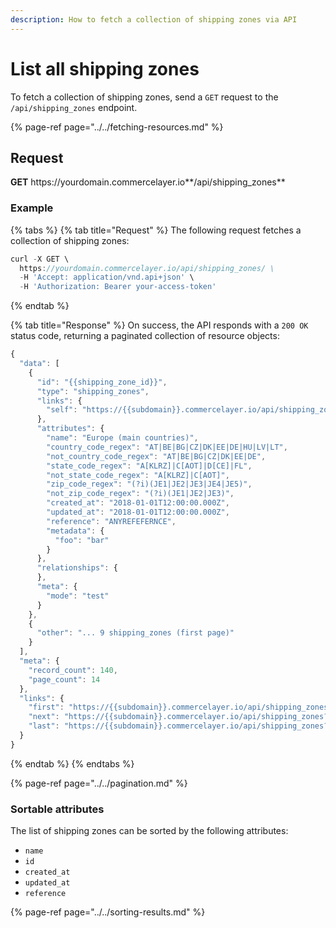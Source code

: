 ```yaml
---
description: How to fetch a collection of shipping zones via API
---
```


# List all shipping zones

To fetch a collection of shipping zones, send a `GET` request to the `/api/shipping_zones` endpoint.

{% page-ref page="../../fetching-resources.md" %}

## Request

**GET** https://<i></i>yourdomain.commercelayer.io**/api/shipping_zones**

### **Example**

{% tabs %}
{% tab title="Request" %}
The following request fetches a collection of shipping zones:

```javascript
curl -X GET \
  https://yourdomain.commercelayer.io/api/shipping_zones/ \
  -H 'Accept: application/vnd.api+json' \
  -H 'Authorization: Bearer your-access-token'
```
{% endtab %}

{% tab title="Response" %}
On success, the API responds with a `200 OK` status code, returning a paginated collection of resource objects:

```javascript
{
  "data": [
    {
      "id": "{{shipping_zone_id}}",
      "type": "shipping_zones",
      "links": {
        "self": "https://{{subdomain}}.commercelayer.io/api/shipping_zones/{{shipping_zone_id}}"
      },
      "attributes": {
        "name": "Europe (main countries)",
        "country_code_regex": "AT|BE|BG|CZ|DK|EE|DE|HU|LV|LT",
        "not_country_code_regex": "AT|BE|BG|CZ|DK|EE|DE",
        "state_code_regex": "A[KLRZ]|C[AOT]|D[CE]|FL",
        "not_state_code_regex": "A[KLRZ]|C[AOT]",
        "zip_code_regex": "(?i)(JE1|JE2|JE3|JE4|JE5)",
        "not_zip_code_regex": "(?i)(JE1|JE2|JE3)",
        "created_at": "2018-01-01T12:00:00.000Z",
        "updated_at": "2018-01-01T12:00:00.000Z",
        "reference": "ANYREFEFERNCE",
        "metadata": {
          "foo": "bar"
        }
      },
      "relationships": {
      },
      "meta": {
        "mode": "test"
      }
    },
    {
      "other": "... 9 shipping_zones (first page)"
    }
  ],
  "meta": {
    "record_count": 140,
    "page_count": 14
  },
  "links": {
    "first": "https://{{subdomain}}.commercelayer.io/api/shipping_zones?page[number]=1&page[size]=10",
    "next": "https://{{subdomain}}.commercelayer.io/api/shipping_zones?page[number]=2&page[size]=10",
    "last": "https://{{subdomain}}.commercelayer.io/api/shipping_zones?page[number]=14&page[size]=10"
  }
}
```
{% endtab %}
{% endtabs %}

{% page-ref page="../../pagination.md" %}

### Sortable attributes

The list of shipping zones can be sorted by the following attributes:

* `name`
* `id`
* `created_at`
* `updated_at`
* `reference`

{% page-ref page="../../sorting-results.md" %}
